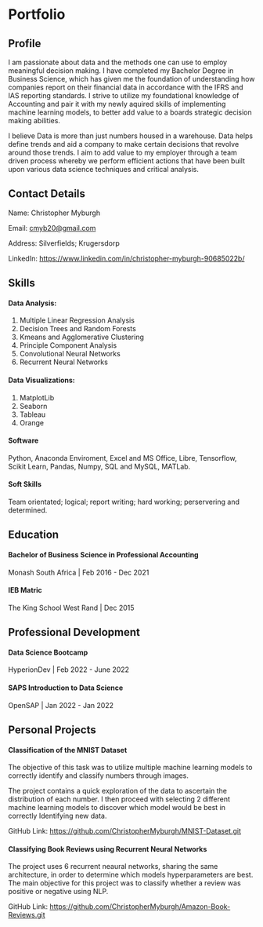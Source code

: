 # Portfolio
## Profile
I am passionate about data and the methods one can use to employ meaningful decision making. I have completed my Bachelor Degree in Business Science, which has given me the foundation of understanding how companies report on their financial data in accordance with the IFRS and IAS reporting standards. I strive to utilize my foundational knowledge of Accounting and pair it with my newly aquired skills of implementing machine learning models, to better add value to a boards strategic decision making abilities.

I believe Data is more than just numbers housed in a warehouse. Data helps define trends and aid a company to make certain decisions that revolve around those trends. I aim to add value to my employer through a team driven process whereby we perform efficient actions that have been built upon various data science techniques and critical analysis. 

## Contact Details
Name: Christopher Myburgh

Email: cmyb20@gmail.com

Address: Silverfields; Krugersdorp

LinkedIn: https://www.linkedin.com/in/christopher-myburgh-90685022b/

## Skills
#### Data Analysis:
  1. Multiple Linear Regression Analysis
  2. Decision Trees and Random Forests
  3. Kmeans and Agglomerative Clustering
  4. Principle Component Analysis
  5. Convolutional Neural Networks
  6. Recurrent Neural Networks

#### Data Visualizations:
  1. MatplotLib
  2. Seaborn
  3. Tableau
  4. Orange
  
#### Software
Python, Anaconda Enviroment, Excel and MS Office, Libre, Tensorflow, Scikit Learn, Pandas, Numpy, SQL and MySQL, MATLab.

#### Soft Skills
Team orientated; logical; report writing; hard working; perservering and determined.

## Education
#### Bachelor of Business Science in Professional Accounting
Monash South Africa | Feb 2016 - Dec 2021

#### IEB Matric
The King School West Rand | Dec 2015

## Professional Development
#### Data Science Bootcamp
HyperionDev | Feb 2022 - June 2022

#### SAPS Introduction to Data Science
OpenSAP | Jan 2022 - Jan 2022

## Personal Projects
#### Classification of the MNIST Dataset
The objective of this task was to utilize multiple machine learning models to correctly identify and classify numbers through images.

The project contains a quick exploration of the data to ascertain the distribution of each number. I then proceed with selecting 2 different machine learning models to discover which model would be best in correctly Identifying new data.

GitHub Link: https://github.com/ChristopherMyburgh/MNIST-Dataset.git

#### Classifying Book Reviews using Recurrent Neural Networks
The project uses 6 recurrent neaural networks, sharing the same architecture, in order to determine which models hyperparameters are best. The main objective for this project was to classify whether a review was positive or negative using NLP.

GitHub Link: https://github.com/ChristopherMyburgh/Amazon-Book-Reviews.git
